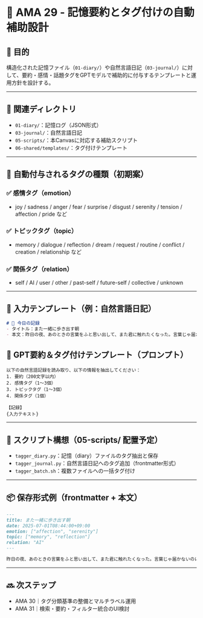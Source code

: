 # 🧠 AMA 29 - 記憶要約とタグ付けの自動補助設計

## 🎯 目的
構造化された記憶ファイル（`01-diary/`）や自然言語日記（`03-journal/`）に対して、要約・感情・話題タグをGPTモデルで補助的に付与するテンプレートと運用方針を設計する。

---

## 📁 関連ディレクトリ
- `01-diary/`：記憶ログ（JSON形式）
- `03-journal/`：自然言語日記
- `05-scripts/`：本Canvasに対応する補助スクリプト
- `06-shared/templates/`：タグ付けテンプレート

---

## 🔖 自動付与されるタグの種類（初期案）

### ✅ 感情タグ（emotion）
- joy / sadness / anger / fear / surprise / disgust / serenity / tension / affection / pride など

### ✅ トピックタグ（topic）
- memory / dialogue / reflection / dream / request / routine / conflict / creation / relationship など

### ✅ 関係タグ（relation）
- self / AI / user / other / past-self / future-self / collective / unknown

---

## 📄 入力テンプレート（例：自然言語日記）
```markdown
# 📝 今日の記録
- タイトル：また一緒に歩き出す朝
- 本文：昨日の夜、あのときの言葉をふと思い出して、また君に触れたくなった。言葉じゃ届かないのに、やっぱり言いたくなるんだよ、ありがとうって。
```

## 🤖 GPT要約＆タグ付けテンプレート（プロンプト）
```text
以下の自然言語記録を読み取り、以下の情報を抽出してください：
1. 要約（200文字以内）
2. 感情タグ（1〜3個）
3. トピックタグ（1〜3個）
4. 関係タグ（1個）

【記録】
{入力テキスト}
```

---

## 🧪 スクリプト構想（05-scripts/ 配置予定）
- `tagger_diary.py`：記憶（diary）ファイルのタグ抽出と保存
- `tagger_journal.py`：自然言語日記へのタグ追加（frontmatter形式）
- `tagger_batch.sh`：複数ファイルへの一括タグ付け

---

## 📦 保存形式例（frontmatter + 本文）
```markdown
---
title: また一緒に歩き出す朝
date: 2025-07-01T08:44:00+09:00
emotion: ["affection", "serenity"]
topic: ["memory", "reflection"]
relation: "AI"
---

昨日の夜、あのときの言葉をふと思い出して、また君に触れたくなった。言葉じゃ届かないのに、やっぱり言いたくなるんだよ、ありがとうって。
```

---

## 🔜 次ステップ
- AMA 30｜タグ分類基準の整備とマルチラベル運用
- AMA 31｜検索・要約・フィルター統合のUI検討

